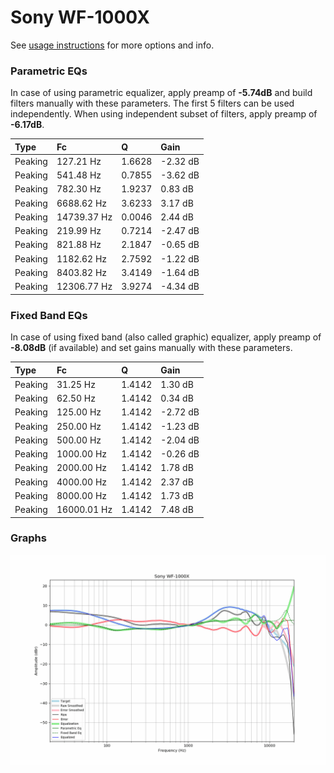 # Sony WF-1000X
See [usage instructions](https://github.com/jaakkopasanen/AutoEq#usage) for more options and info.

### Parametric EQs
In case of using parametric equalizer, apply preamp of **-5.74dB** and build filters manually
with these parameters. The first 5 filters can be used independently.
When using independent subset of filters, apply preamp of **-6.17dB**.

| Type    | Fc          |      Q | Gain     |
|:--------|:------------|:-------|:---------|
| Peaking | 127.21 Hz   | 1.6628 | -2.32 dB |
| Peaking | 541.48 Hz   | 0.7855 | -3.62 dB |
| Peaking | 782.30 Hz   | 1.9237 | 0.83 dB  |
| Peaking | 6688.62 Hz  | 3.6233 | 3.17 dB  |
| Peaking | 14739.37 Hz | 0.0046 | 2.44 dB  |
| Peaking | 219.99 Hz   | 0.7214 | -2.47 dB |
| Peaking | 821.88 Hz   | 2.1847 | -0.65 dB |
| Peaking | 1182.62 Hz  | 2.7592 | -1.22 dB |
| Peaking | 8403.82 Hz  | 3.4149 | -1.64 dB |
| Peaking | 12306.77 Hz | 3.9274 | -4.34 dB |

### Fixed Band EQs
In case of using fixed band (also called graphic) equalizer, apply preamp of **-8.08dB**
(if available) and set gains manually with these parameters.

| Type    | Fc          |      Q | Gain     |
|:--------|:------------|:-------|:---------|
| Peaking | 31.25 Hz    | 1.4142 | 1.30 dB  |
| Peaking | 62.50 Hz    | 1.4142 | 0.34 dB  |
| Peaking | 125.00 Hz   | 1.4142 | -2.72 dB |
| Peaking | 250.00 Hz   | 1.4142 | -1.23 dB |
| Peaking | 500.00 Hz   | 1.4142 | -2.04 dB |
| Peaking | 1000.00 Hz  | 1.4142 | -0.26 dB |
| Peaking | 2000.00 Hz  | 1.4142 | 1.78 dB  |
| Peaking | 4000.00 Hz  | 1.4142 | 2.37 dB  |
| Peaking | 8000.00 Hz  | 1.4142 | 1.73 dB  |
| Peaking | 16000.01 Hz | 1.4142 | 7.48 dB  |

### Graphs
![](./Sony%20WF-1000X.png)